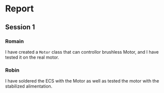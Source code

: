 # Report

## Session 1

### Romain

I have created a `Motor` class that can controllor brushless Motor, and I have tested it on the real motor.

### Robin

I have soldered the ECS with the Motor as well as tested the motor with the stabilized alimentation.
